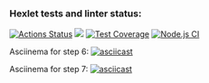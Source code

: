 ### Hexlet tests and linter status:
[![Actions Status](https://github.com/TarquiniusMajor/frontend-project-lvl2/workflows/hexlet-check/badge.svg)](https://github.com/TarquiniusMajor/frontend-project-lvl2/actions)
<a href="https://codeclimate.com/github/TarquiniusMajor/frontend-project-lvl2/maintainability"><img src="https://api.codeclimate.com/v1/badges/c63c29f52001c697c541/maintainability" /></a>
[![Test Coverage](https://api.codeclimate.com/v1/badges/c63c29f52001c697c541/test_coverage)](https://codeclimate.com/github/TarquiniusMajor/frontend-project-lvl2/test_coverage)
[![Node.js CI](https://github.com/TarquiniusMajor/frontend-project-lvl2/actions/workflows/node.js.yml/badge.svg)](https://github.com/TarquiniusMajor/frontend-project-lvl2/actions/workflows/node.js.yml)

Asciinema for step 6:
[![asciicast](https://asciinema.org/a/rfQ8MIKFhjdr2B4vZoMmAqmeK.svg)](https://asciinema.org/a/rfQ8MIKFhjdr2B4vZoMmAqmeK)

Asciinema for step 7:
[![asciicast](https://asciinema.org/a/ZPdc7Bd2X0yIYwbidxPR9f56d.svg)](https://asciinema.org/a/ZPdc7Bd2X0yIYwbidxPR9f56d)
